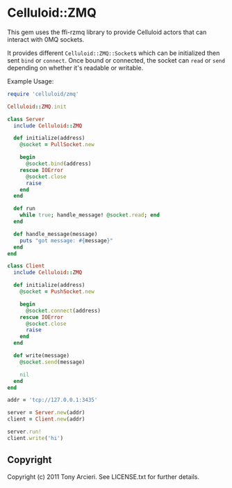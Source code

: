 Celluloid::ZMQ
==============

This gem uses the ffi-rzmq library to provide Celluloid actors that can
interact with 0MQ sockets.

It provides different `Celluloid::ZMQ::Socket`s which can be initialized
then sent `bind` or `connect`. Once bound or connected, the socket can
`read` or `send` depending on whether it's readable or writable.

Example Usage:

```ruby
require 'celluloid/zmq'

Celluloid::ZMQ.init

class Server
  include Celluloid::ZMQ

  def initialize(address)
    @socket = PullSocket.new

    begin
      @socket.bind(address)
    rescue IOError
      @socket.close
      raise
    end
  end

  def run
    while true; handle_message! @socket.read; end
  end

  def handle_message(message)
    puts "got message: #{message}"
  end
end

class Client
  include Celluloid::ZMQ

  def initialize(address)
    @socket = PushSocket.new

    begin
      @socket.connect(address)
    rescue IOError
      @socket.close
      raise
    end
  end

  def write(message)
    @socket.send(message)

    nil
  end
end

addr = 'tcp://127.0.0.1:3435'

server = Server.new(addr)
client = Client.new(addr)

server.run!
client.write('hi')
```

Copyright
---------

Copyright (c) 2011 Tony Arcieri. See LICENSE.txt for further details.
